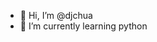 - 👋 Hi, I’m @djchua
- 🌱 I’m currently learning python



<!---
djchua/djchua is a ✨ special ✨ repository because its `README.md` (this file) appears on your GitHub profile.
You can click the Preview link to take a look at your changes.
--->
